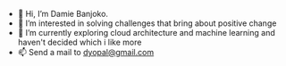 - 👋 Hi, I’m Damie Banjoko.
- 👀 I’m interested in solving challenges that bring about positive change
- 🌱 I’m currently exploring cloud architecture and machine learning and haven't decided which i like more 
- 📫 Send a mail to dyopal@gmail.com 

<!---
mordernGeek/mordernGeek is a ✨ special ✨ repository because its `README.md` (this file) appears on your GitHub profile.
You can click the Preview link to take a look at your changes.
--->
